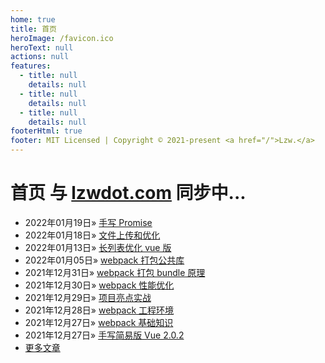 ```yaml
---
home: true
title: 首页
heroImage: /favicon.ico
heroText: null
actions: null
features:
  - title: null
    details: null
  - title: null
    details: null
  - title: null
    details: null
footerHtml: true
footer: MIT Licensed | Copyright © 2021-present <a href="/">Lzw.</a>
---
```

# 首页 <span class="el-link el-link--info"><span class="el-link--inner">与 <a href="//lzwdot.com/blog/">lzwdot.com</a> 同步中...</span></span>

- <span class="date">2022年01月19日</span>&raquo; [手写 Promise](/blog/async/js-asyn/29208.md)    
- <span class="date">2022年01月18日</span>&raquo; [文件上传和优化](/blog/javascript/js-study/29206.md)    
- <span class="date">2022年01月13日</span>&raquo; [长列表优化 vue 版](/blog/frame/vue-study/29203.md)    
- <span class="date">2022年01月05日</span>&raquo; [webpack 打包公共库](/blog/engineering/webpack-study/28964.md)    
- <span class="date">2021年12月31日</span>&raquo; [webpack 打包 bundle 原理](/blog/engineering/webpack-study/28929.md)    
- <span class="date">2021年12月30日</span>&raquo; [webpack 性能优化](/blog/engineering/webpack-study/28923.md)    
- <span class="date">2021年12月29日</span>&raquo; [项目亮点实战](/blog/product/project/28802.md)    
- <span class="date">2021年12月28日</span>&raquo; [webpack 工程环境](/blog/engineering/webpack-study/28787.md)    
- <span class="date">2021年12月27日</span>&raquo; [webpack 基础知识](/blog/engineering/webpack-study/28782.md)    
- <span class="date">2021年12月27日</span>&raquo; [手写简易版 Vue 2.0.2](/blog/frame/vue-study/28778.md)    
- [更多文章](/blog/pages/archive)   
